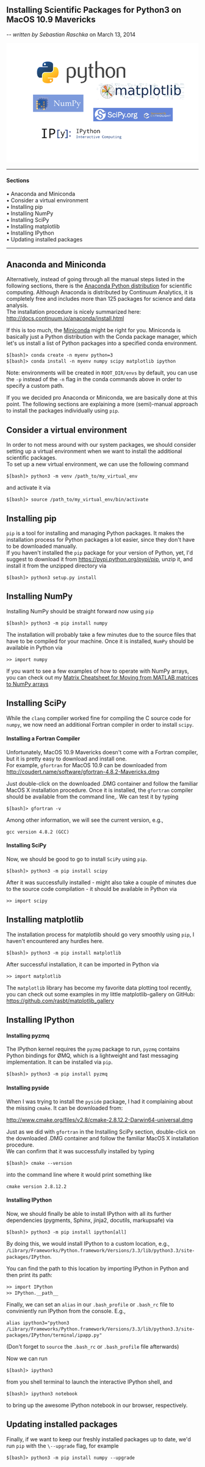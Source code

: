 

## Installing Scientific Packages for Python3 on MacOS 10.9 Mavericks

_\-- written by Sebastian Raschka_ on March 13, 2014


  
  

![](../Images/python_sci_pack_ing.png)

* * *

#### Sections

• Anaconda and Miniconda  
• Consider a virtual environment  
• Installing pip  
• Installing NumPy  
• Installing SciPy  
• Installing matplotlib  
• Installing IPython  
• Updating installed packages  

  

* * *

  

  
  

## Anaconda and Miniconda

  

Alternatively, instead of going through all the manual steps listed in the
following sections, there is the [Anaconda Python
distribution](https://store.continuum.io/cshop/anaconda/) for scientific
computing. Although Anaconda is distributed by Continuum Analytics, it is
completely free and includes more than 125 packages for science and data
analysis.  
The installation procedure is nicely summarized here:
<http://docs.continuum.io/anaconda/install.html>

If this is too much, the [Miniconda](http://repo.continuum.io/miniconda/)
might be right for you. Miniconda is basically just a Python distribution with
the Conda package manager, which let's us install a list of Python packages
into a specified conda environment.

    
    
    $[bash]> conda create -n myenv python=3
    $[bash]> conda install -n myenv numpy scipy matplotlib ipython
    

Note: environments will be created in `ROOT_DIR/envs` by default, you can use
the `-p` instead of the `-n` flag in the conda commands above in order to
specify a custom path.

If you we decided pro Anaconda or Miniconda, we are basically done at this
point. The following sections are explaining a more (semi)-manual approach to
install the packages individually using `pip`.

  
  

## Consider a virtual environment

  
In order to not mess around with our system packages, we should consider
setting up a virtual environment when we want to install the additional
scientific packages.  
To set up a new virtual environment, we can use the following command

    
    
    $[bash]> python3 -m venv /path_to/my_virtual_env
    

and activate it via

    
    
    $[bash]> source /path_to/my_virtual_env/bin/activate
    

  
  

## Installing pip

  
`pip` is a tool for installing and managing Python packages. It makes the
installation process for Python packages a lot easier, since they don't have
to be downloaded manually.  
If you haven't installed the `pip` package for your version of Python, yet,
I'd suggest to download it from <https://pypi.python.org/pypi/pip>, unzip it,
and install it from the unzipped directory via

    
    
    $[bash]> python3 setup.py install
    

  
  

## Installing NumPy

  
Installing NumPy should be straight forward now using `pip`

    
    
    $[bash]> python3 -m pip install numpy
    

The installation will probably take a few minutes due to the source files that
have to be compiled for your machine. Once it is installed, `NumPy` should be
available in Python via

    
    
    >> import numpy
    

If you want to see a few examples of how to operate with NumPy arrays, you can
check out my [Matrix Cheatsheet for Moving from MATLAB matrices to NumPy
arrays](http://sebastianraschka.com/Articles/2014_matlab_vs_numpy.html)

  
  

## Installing SciPy

  
While the `clang` compiler worked fine for compiling the C source code for
`numpy`, we now need an additional Fortran compiler in order to install
`scipy`.

  

#### Installing a Fortran Compiler

Unfortunately, MacOS 10.9 Mavericks doesn't come with a Fortran compiler, but
it is pretty easy to download and install one.  
For example, `gfortran` for MacOS 10.9 can be downloaded from
<http://coudert.name/software/gfortran-4.8.2-Mavericks.dmg>

Just double-click on the downloaded .DMG container and follow the familiar
MacOS X installation procedure. Once it is installed, the `gfortran` compiler
should be available from the command line,. We can test it by typing

    
    
    $[bash]> gfortran -v
    

Among other information, we will see the current version, e.g.,

    
    
    gcc version 4.8.2 (GCC)

  

#### Installing SciPy

Now, we should be good to go to install `SciPy` using `pip`.

    
    
    $[bash]> python3 -m pip install scipy
    

After it was successfully installed - might also take a couple of minutes due
to the source code compilation - it should be available in Python via

    
    
    >> import scipy
    

  
  

## Installing matplotlib

  
The installation process for matplotlib should go very smoothly using `pip`, I
haven't encountered any hurdles here.

    
    
    $[bash]> python3 -m pip install matplotlib
    

After successful installation, it can be imported in Python via

    
    
    >> import matplotlib
    

The `matplotlib` library has become my favorite data plotting tool recently,
you can check out some examples in my little matplotlib-gallery on GitHub:
<https://github.com/rasbt/matplotlib_gallery>

  
  

## Installing IPython

  

#### Installing pyzmq

The IPython kernel requires the `pyzmq` package to run, `pyzmq` contains
Python bindings for ØMQ, which is a lightweight and fast messaging
implementation. It can be installed via `pip`.

    
    
    $[bash]> python3 -m pip install pyzmq
    

  

#### Installing pyside

When I was trying to install the `pyside` package, I had it complaining about
the missing `cmake`. It can be downloaded from:

<http://www.cmake.org/files/v2.8/cmake-2.8.12.2-Darwin64-universal.dmg>

Just as we did with `gfortran` in the Installing SciPy section, double-click
on the downloaded .DMG container and follow the familiar MacOS X installation
procedure.  
We can confirm that it was successfully installed by typing

    
    
    $[bash]> cmake --version
    

into the command line where it would print something like

    
    
    cmake version 2.8.12.2

  

#### Installing IPython

Now, we should finally be able to install IPython with all its further
dependencies (pygments, Sphinx, jinja2, docutils, markupsafe) via

    
    
    $[bash]> python3 -m pip install ipython[all]
    

By doing this, we would install IPython to a custom location, e.g.,
`/Library/Frameworks/Python.framework/Versions/3.3/lib/python3.3/site-
packages/IPython`.

You can find the path to this location by importing IPython in Python and then
print its path:

    
    
    >> import IPython
    >> IPython.__path__
    

Finally, we can set an `alias` in our `.bash_profile` or `.bash_rc` file to
conviniently run IPython from the console. E.g.,

    
    
    alias ipython3="python3 /Library/Frameworks/Python.framework/Versions/3.3/lib/python3.3/site-packages/IPython/terminal/ipapp.py"

(Don't forget to `source` the `.bash_rc` or `.bash_profile` file afterwards)

Now we can run

    
    
    $[bash]> ipython3
    

from you shell terminal to launch the interactive IPython shell, and

    
    
    $[bash]> ipython3 notebook
    

to bring up the awesome IPython notebook in our browser, respectively.

  
  

## Updating installed packages

  
Finally, if we want to keep our freshly installed packages up to date, we'd
run `pip` with the `\--upgrade` flag, for example

    
    
    $[bash]> python3 -m pip install numpy --upgrade 
    

  


